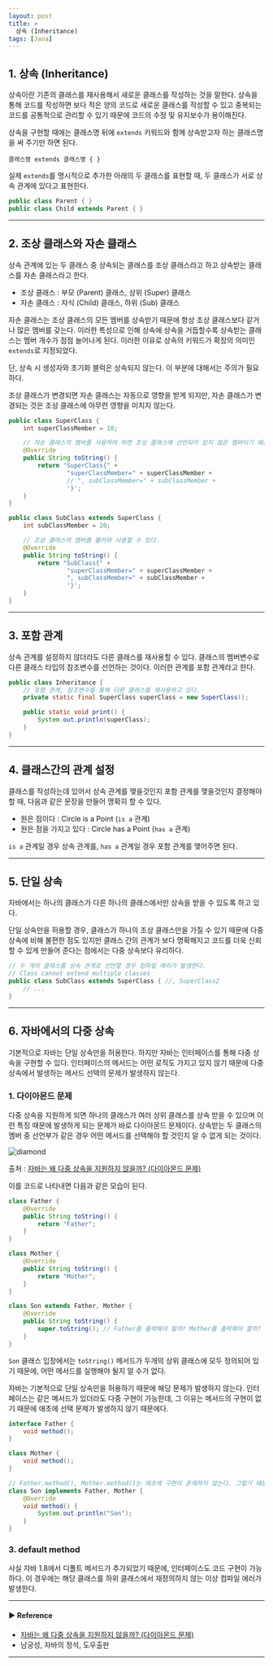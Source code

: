```yaml
---
layout: post
title: >
  상속 (Inheritance)
tags: [Java]
---
```


## 1. 상속 (Inheritance)
상속이란 기존의 클래스를 재사용해서 새로운 클래스를 작성하는 것을 말한다.
상속을 통해 코드를 작성하면 보다 적은 양의 코드로 새로운 클래스를 작성할 수 있고 중복되는 코드를 공통적으로 관리할 수 있기 때문에 코드의 수정 및 유지보수가 용이해진다.

상속을 구현할 때에는 클래스명 뒤에 `extends` 키워드와 함께 상속받고자 하는 클래스명을 써 주기만 하면 된다.

```text
클래스명 extends 클래스명 { }
```

실제 `extends`를 명시적으로 추가한 아래의 두 클래스를 표현할 때, 두 클래스가 서로 상속 관계에 있다고 표현한다.
```java
public class Parent { }
public class Child extends Parent { }
```

---
## 2. 조상 클래스와 자손 클래스
상속 관계에 있는 두 클래스 중 상속되는 클래스를 조상 클래스라고 하고 상속받는 클래스를 자손 클래스라고 한다.

- 조상 클래스 : 부모 (Parent) 클래스, 상위 (Super) 클래스 
- 자손 클래스 : 자식 (Child) 클래스, 하위 (Sub) 클래스

자손 클래스는 조상 클래스의 모든 멤버를 상속받기 때문에 항상 조상 클래스보다 같거나 많은 멤버를 갖는다.
이러한 특성으로 인해 상속에 상속을 거듭할수록 상속받는 클래스는 멤버 개수가 점점 늘어나게 된다.
이러한 이유로 상속의 키워드가 확장의 의미인 `extends`로 지정되었다.

단, 상속 시 생성자와 초기화 블럭은 상속되지 않는다. 이 부분에 대해서는 주의가 필요하다.

조상 클래스가 변경되면 자손 클래스는 자동으로 영향을 받게 되지만, 자손 클래스가 변경되는 것은 조상 클래스에 아무런 영향을 미치지 않는다.

```java
public class SuperClass {
    int superClassMember = 10;

    // 자손 클래스의 멤버를 사용하려 하면 조상 클래스에 선언되어 있지 않은 멤버이기 때문에 `Cannot resolve symbol` 컴파일 에러가 발생한다.
    @Override
    public String toString() {
        return "SuperClass{" +
                "superClassMember=" + superClassMember +
                // ", subClassMember=" + subClassMember +
                '}';
    }
}

public class SubClass extends SuperClass {
    int subClassMember = 20;

    // 조상 클래스의 멤버를 불러와 사용할 수 있다.
    @Override
    public String toString() {
        return "SubClass{" +
                "superClassMember=" + superClassMember +
                ", subClassMember=" + subClassMember +
                '}';
    }
}
```

---
## 3. 포함 관계
상속 관계를 설정하지 않더라도 다른 클래스를 재사용할 수 있다. 클래스의 멤버변수로 다른 클래스 타입의 참조변수를 선언하는 것이다. 이러한 관계를 포함 관계라고 한다.

```java
public class Inheritance {    
    // 포함 관계, 참조변수를 통해 다른 클래스를 재사용하고 있다.
    private static final SuperClass superClass = new SuperClass();

    public static void print() {
        System.out.println(superClass);
    }
}
```

---
## 4. 클래스간의 관계 설정
클래스를 작성하는데 있어서 상속 관계를 맺을것인지 포함 관계를 맺을것인지 결정해야 할 때, 다음과 같은 문장을 만들어 명확히 할 수 있다.

- 원은 점이다 : Circle is a Point (`is a` 관계)
- 원은 점을 가지고 있다 : Circle has a Point (`has a` 관계)

`is a` 관계일 경우 상속 관계를, `has a` 관계일 경우 포함 관계를 맺어주면 된다.

---
## 5. 단일 상속
자바에서는 하나의 클래스가 다른 하나의 클래스에서만 상속을 받을 수 있도록 하고 있다.

단일 상속만을 허용할 경우, 클래스가 하나의 조상 클래스만을 가질 수 있기 때문에 다중 상속에 비해 불편한 점도 있지만 클래스 간의 관계가 보다 명확해지고 코드를 더욱 신뢰할 수 있게 만들어 준다는 점에서는 다중 상속보다 유리하다.

```java
// 두 개의 클래스를 상속 관계로 선언할 경우 컴파일 에러가 발생한다.
// Class cannot extend multiple classes
public class SubClass extends SuperClass { //, SuperClass2
    // ...
}
```

---
## 6. 자바에서의 다중 상속
기본적으로 자바는 단일 상속만을 허용한다. 하지만 자바는 인터페이스를 통해 다중 상속을 구현할 수 있다.
인터페이스의 메서드는 어떤 로직도 가지고 있지 않기 때문에 다중 상속에서 발생하는 메서드 선택의 문제가 발생하지 않는다.

### 1. 다이아몬드 문제
다중 상속을 지원하게 되면 하나의 클래스가 여러 상위 클래스를 상속 받을 수 있으며 이런 특징 때문에 발생하게 되는 문제가 바로 다이아몬드 문제이다.
상속받는 두 클래스의 멤버 중 선언부가 같은 경우 어떤 메서드를 선택해야 할 것인지 알 수 없게 되는 것이다.

![diamond](https://drive.google.com/uc?export=view&id=1R6IO6AHnDYeiB9DmNcRfS7FzZu4VCkH8)

출처 : [자바는 왜 다중 상속을 지원하지 않을까? (다이아몬드 문제)](https://siyoon210.tistory.com/125)

이를 코드로 나타내면 다음과 같은 모습이 된다.
```java
class Father {
    @Override
    public String toString() {
        return "Father";
    }
}

class Mother {
    @Override
    public String toString() {
        return "Mother";
    }
}

class Son extends Father, Mother {
    @Override
    public String toString() {
        super.toString(); // Father를 출력해야 할까? Mother를 출력해야 할까?
    }
}
```

`Son` 클래스 입장에서는 `toString()` 메서드가 두개의 상위 클래스에 모두 정의되어 있기 때문에, 어떤 메서드를 실행해야 될지 알 수가 없다.

자바는 기본적으로 단일 상속만을 허용하기 때문에 해당 문제가 발생하지 않는다. 
인터페이스는 같은 메서드가 있더라도 다중 구현이 가능한데, 그 이유는 메서드의 구현이 없기 때문에 애초에 선택 문제가 발생하지 않기 때문에다.

```java
interface Father {
    void method();
}

class Mother {
    void method();
}

// Father.method(), Mother.method()는 애초에 구현이 존재하지 않는다. 그렇기 때문에 선택의 문제가 발생하지 않는다.
class Son implements Father, Mother {
    @Override
    void method() {
        System.out.println("Son");
    }
}
```

### 3. default method
사실 자바 1.8에서 디폴트 메서드가 추가되었기 때문에, 인터페이스도 코드 구현이 가능하다. 이 경우에는 해당 클래스를 하위 클래스에서 재정의하지 않는 이상 컴파일 에러가 발생한다.

---
#### ▶ Reference
- [자바는 왜 다중 상속을 지원하지 않을까? (다이아몬드 문제)](https://siyoon210.tistory.com/125)
- 남궁성, 자바의 정석, 도우출판

---